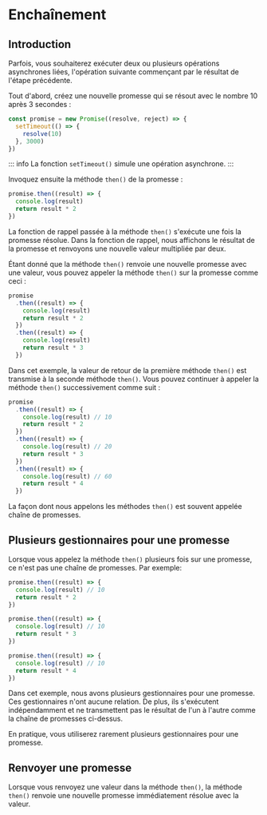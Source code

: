 # Enchaînement

## Introduction

Parfois, vous souhaiterez exécuter deux ou plusieurs opérations asynchrones liées, l'opération suivante commençant par le résultat de l'étape précédente.

Tout d'abord, créez une nouvelle promesse qui se résout avec le nombre 10 après 3 secondes :

```js
const promise = new Promise((resolve, reject) => {
  setTimeout(() => {
    resolve(10)
  }, 3000)
})
```

::: info
La fonction `setTimeout()` simule une opération asynchrone.
:::

Invoquez ensuite la méthode `then()` de la promesse :

```js
promise.then((result) => {
  console.log(result)
  return result * 2
})
```

La fonction de rappel passée à la méthode `then()` s'exécute une fois la promesse résolue. Dans la fonction de rappel, nous affichons le résultat de la promesse et renvoyons une nouvelle valeur multipliée par deux.

Étant donné que la méthode `then()` renvoie une nouvelle promesse avec une valeur, vous pouvez appeler la méthode `then()` sur la promesse comme ceci :

```js
promise
  .then((result) => {
    console.log(result)
    return result * 2
  })
  .then((result) => {
    console.log(result)
    return result * 3
  })
```

Dans cet exemple, la valeur de retour de la première méthode `then()` est transmise à la seconde méthode `then()`. Vous pouvez continuer à appeler la méthode `then()` successivement comme suit :

```js
promise
  .then((result) => {
    console.log(result) // 10
    return result * 2
  })
  .then((result) => {
    console.log(result) // 20
    return result * 3
  })
  .then((result) => {
    console.log(result) // 60
    return result * 4
  })
```

La façon dont nous appelons les méthodes `then()` est souvent appelée chaîne de promesses.

## Plusieurs gestionnaires pour une promesse

Lorsque vous appelez la méthode `then()` plusieurs fois sur une promesse, ce n'est pas une chaîne de promesses. Par exemple:

```js
promise.then((result) => {
  console.log(result) // 10
  return result * 2
})

promise.then((result) => {
  console.log(result) // 10
  return result * 3
})

promise.then((result) => {
  console.log(result) // 10
  return result * 4
})
```

Dans cet exemple, nous avons plusieurs gestionnaires pour une promesse. Ces gestionnaires n'ont aucune relation. De plus, ils s'exécutent indépendamment et ne transmettent pas le résultat de l'un à l'autre comme la chaîne de promesses ci-dessus.

En pratique, vous utiliserez rarement plusieurs gestionnaires pour une promesse.

## Renvoyer une promesse

Lorsque vous renvoyez une valeur dans la méthode `then()`, la méthode `then()` renvoie une nouvelle promesse immédiatement résolue avec la valeur.
